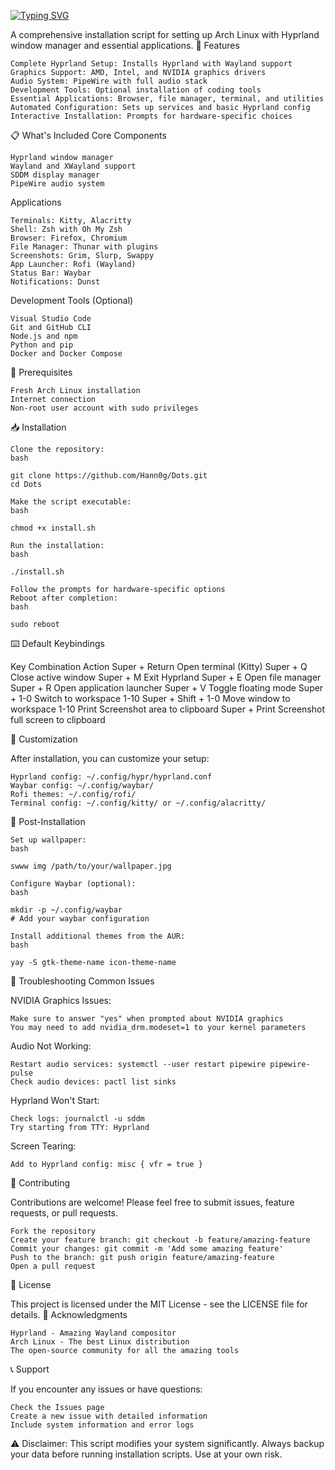 <a href="https://git.io/typing-svg"><img src="https://readme-typing-svg.demolab.com?font=Fira+Code&size=31&pause=1000&color=F74744&background=000000&center=true&width=435&lines=My+Hyprland++Dots.+.+.+" alt="Typing SVG" /></a>



A comprehensive installation script for setting up Arch Linux with Hyprland window manager and essential applications.
🚀 Features

    Complete Hyprland Setup: Installs Hyprland with Wayland support
    Graphics Support: AMD, Intel, and NVIDIA graphics drivers
    Audio System: PipeWire with full audio stack
    Development Tools: Optional installation of coding tools
    Essential Applications: Browser, file manager, terminal, and utilities
    Automated Configuration: Sets up services and basic Hyprland config
    Interactive Installation: Prompts for hardware-specific choices

📋 What's Included
Core Components

    Hyprland window manager
    Wayland and XWayland support
    SDDM display manager
    PipeWire audio system

Applications

    Terminals: Kitty, Alacritty
    Shell: Zsh with Oh My Zsh
    Browser: Firefox, Chromium
    File Manager: Thunar with plugins
    Screenshots: Grim, Slurp, Swappy
    App Launcher: Rofi (Wayland)
    Status Bar: Waybar
    Notifications: Dunst

Development Tools (Optional)

    Visual Studio Code
    Git and GitHub CLI
    Node.js and npm
    Python and pip
    Docker and Docker Compose

🔧 Prerequisites

    Fresh Arch Linux installation
    Internet connection
    Non-root user account with sudo privileges

📥 Installation

    Clone the repository:
    bash

    git clone https://github.com/Hann0g/Dots.git 
    cd Dots

    Make the script executable:
    bash

    chmod +x install.sh

    Run the installation:
    bash

    ./install.sh

    Follow the prompts for hardware-specific options
    Reboot after completion:
    bash

    sudo reboot

⌨️ Default Keybindings

Key Combination	Action
Super + Return	Open terminal (Kitty)
Super + Q	Close active window
Super + M	Exit Hyprland
Super + E	Open file manager
Super + R	Open application launcher
Super + V	Toggle floating mode
Super + 1-0	Switch to workspace 1-10
Super + Shift + 1-0	Move window to workspace 1-10
Print	Screenshot area to clipboard
Super + Print	Screenshot full screen to clipboard

🎨 Customization

After installation, you can customize your setup:

    Hyprland config: ~/.config/hypr/hyprland.conf
    Waybar config: ~/.config/waybar/
    Rofi themes: ~/.config/rofi/
    Terminal config: ~/.config/kitty/ or ~/.config/alacritty/

🔧 Post-Installation

    Set up wallpaper:
    bash

    swww img /path/to/your/wallpaper.jpg

    Configure Waybar (optional):
    bash

    mkdir -p ~/.config/waybar
    # Add your waybar configuration

    Install additional themes from the AUR:
    bash

    yay -S gtk-theme-name icon-theme-name

🐛 Troubleshooting
Common Issues

NVIDIA Graphics Issues:

    Make sure to answer "yes" when prompted about NVIDIA graphics
    You may need to add nvidia_drm.modeset=1 to your kernel parameters

Audio Not Working:

    Restart audio services: systemctl --user restart pipewire pipewire-pulse
    Check audio devices: pactl list sinks

Hyprland Won't Start:

    Check logs: journalctl -u sddm
    Try starting from TTY: Hyprland

Screen Tearing:

    Add to Hyprland config: misc { vfr = true }

🤝 Contributing

Contributions are welcome! Please feel free to submit issues, feature requests, or pull requests.

    Fork the repository
    Create your feature branch: git checkout -b feature/amazing-feature
    Commit your changes: git commit -m 'Add some amazing feature'
    Push to the branch: git push origin feature/amazing-feature
    Open a pull request

📄 License

This project is licensed under the MIT License - see the LICENSE file for details.
🙏 Acknowledgments

    Hyprland - Amazing Wayland compositor
    Arch Linux - The best Linux distribution
    The open-source community for all the amazing tools

📞 Support

If you encounter any issues or have questions:

    Check the Issues page
    Create a new issue with detailed information
    Include system information and error logs

⚠️ Disclaimer: This script modifies your system significantly. Always backup your data before running installation scripts. Use at your own risk.

